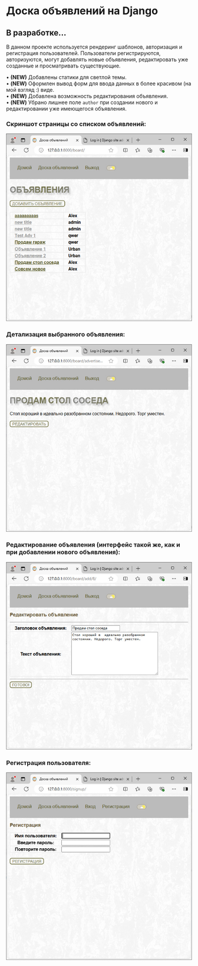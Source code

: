 # Доска объявлений на Django
## В разработке...

В данном проекте используется рендеринг шаблонов, авторизация и регистрация пользователей.
Пользователи регистрируются, авторизуются, могут добавлять новые объявления, редактировать уже созданные и просматривать существующие.

• **(NEW)** Добавлены статики для светлой темы.  
• **(NEW)** Оформлен вывод форм для ввода данных в более красивом (на мой взгляд :) виде.  
• **(NEW)** Добавлена возможность редактирования объявления.  
• **(NEW)** Убрано лишнее поле `author` при создании нового и редактировании уже имеющегося объявления.  

### Скриншот страницы со списком объявлений:
![img01](https://github.com/Topotun77/message_board/blob/master/ScreenShots/n001.jpg?raw=true)
### Детализация выбранного объявления:
![img02](https://github.com/Topotun77/message_board/blob/master/ScreenShots/n002.jpg?raw=true)
### Редактирование объявления (интерфейс такой же, как и при добавлении нового объявления):
![img03](https://github.com/Topotun77/message_board/blob/master/ScreenShots/n003.jpg?raw=true)
### Регистрация пользователя:
![img04](https://github.com/Topotun77/message_board/blob/master/ScreenShots/n004.jpg?raw=true)
